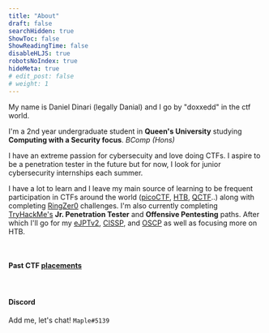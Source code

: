 ```yaml
---
title: "About"
draft: false
searchHidden: true
ShowToc: false
ShowReadingTime: false
disableHLJS: true
robotsNoIndex: true
hideMeta: true
# edit_post: false
# weight: 1
---
```

My name is Daniel Dinari (legally Danial) and I go by "doxxedd" in the ctf world.

I'm a 2nd year undergraduate student in **Queen's University** studying **Computing with a Security focus**. *BComp (Hons)*

I have an extreme passion for cybersecuity and love doing CTFs. I aspire to be a penetration tester in the future but for now, I look for junior cybersecurity internships each summer.

I have a lot to learn and I leave my main source of learning to be frequent participation in CTFs around the world ([picoCTF](https://picoctf.org/), [HTB](https://hackthebox.com), [QCTF](https://qctf.ca/)..) along with completing [RingZer0](https://ringzer0ctf.com/home) challenges. I'm also currently completing [TryHackMe's](https://tryhackme.com/) **Jr. Penetration Tester** and **Offensive Pentesting** paths. After which I'll go for my [eJPTv2](https://ine.com/learning/certifications/internal/elearnsecurity-junior-penetration-tester-v2), [CISSP](https://www.isc2.org/Certifications/CISSP#), and [OSCP](https://www.offsec.com/courses/pen-200/) as well as focusing more on HTB.

&nbsp;

#### Past CTF [placements](/placements)

&nbsp;

#### Discord 
Add me, let's chat! `Maple#5139`